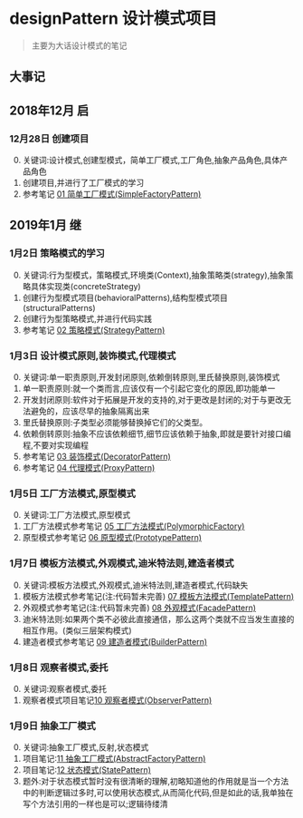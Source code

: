 # designPattern 设计模式项目
> 主要为大话设计模式的笔记

## 大事记
## 2018年12月 启
### 12月28日 创建项目
0. 关键词:设计模式,创建型模式，简单工厂模式,工厂角色,抽象产品角色,具体产品角色
1. 创建项目,并进行了工厂模式的学习
2. 参考笔记 [01 简单工厂模式(SimpleFactoryPattern)](http://note.youdao.com/noteshare?id=00d171867a62166408514d066a11bb38&sub=43EF7D04C0CC43AD971F31C77529AE02)

## 2019年1月 继
### 1月2日 策略模式的学习
0. 关键词:行为型模式，策略模式,环境类(Context),抽象策略类(strategy),抽象策略具体实现类(concreteStrategy)
1. 创建行为型模式项目(behavioralPatterns),结构型模式项目(structuralPatterns)
2. 创建行为型策略模式,并进行代码实践
3. 参考笔记 [02 策略模式(StrategyPattern)](http://note.youdao.com/noteshare?id=a03a9105cea6899290f27ab0a0762ae4&sub=6026A8F4C6E34CAE8C9CA4A21BCE683F)

### 1月3日 设计模式原则,装饰模式,代理模式
0. 关键词:单一职责原则,开发封闭原则,依赖倒转原则,里氏替换原则,装饰模式
1. 单一职责原则:就一个类而言,应该仅有一个引起它变化的原因,即功能单一
2. 开发封闭原则:软件对于拓展是开发的支持的,对于更改是封闭的;对于与更改无法避免的，应该尽早的抽象隔离出来
3. 里氏替换原则:子类型必须能够替换掉它们的父类型。
4. 依赖倒转原则:抽象不应该依赖细节,细节应该依赖于抽象,即就是要针对接口编程,不要对实现编程
5. 参考笔记 [03 装饰模式(DecoratorPattern)](http://note.youdao.com/noteshare?id=22a452fd4850e1b507a91aba020e8634&sub=F682496602B34981A5B785CCB662B84A)
6. 参考笔记 [04 代理模式(ProxyPattern)](http://note.youdao.com/noteshare?id=a9c0a248935bc7f80dcbc295f7baa82d&sub=1B20233132844E83A2DF00C2F57521A4)

### 1月5日 工厂方法模式,原型模式
0. 关键词:工厂方法模式,原型模式
1. 工厂方法模式参考笔记 [05 工厂方法模式(PolymorphicFactory)](http://note.youdao.com/noteshare?id=104bb5fe4c28ea22cda91782c2486e16&sub=5651F2B22CAB4724A8158FD297DD207C)
2. 原型模式参考笔记 [06 原型模式(PrototypePattern)](http://note.youdao.com/noteshare?id=bcb5488d8d0ca5dd363d51ff2fa57f07&sub=3546092D6B104BC58D76C24EB4E2AEB5)

### 1月7日 模板方法模式,外观模式,迪米特法则,建造者模式
0. 关键词:模板方法模式,外观模式,迪米特法则,建造者模式,代码缺失
1. 模板方法模式参考笔记(注:代码暂未完善) [07 模板方法模式(TemplatePattern)](http://note.youdao.com/noteshare?id=9b752d07c9009995e81d13ae70f3505f&sub=0433649A9DC7440580628EAA6976A0DF)
2. 外观模式参考笔记(注:代码暂未完善) [08 外观模式(FacadePattern)](http://note.youdao.com/noteshare?id=b41485a1553b73c6a3056e34148e4b17&sub=2E6D5A0575F44F6293C484763E90E60E)
3. 迪米特法则:如果两个类不必彼此直接通信，那么这两个类就不应当发生直接的相互作用。(类似三层架构模式)
4. 建造者模式参考笔记 [09 建造者模式(BuilderPattern)](http://note.youdao.com/noteshare?id=66c9833a9ffa1444c575e81663bfc526&sub=807A2B406D86485886793A3022C8C6B1)

### 1月8日 观察者模式,委托
0. 关键词:观察者模式,委托
1. 观察者模式项目笔记[10 观察者模式(ObserverPattern)](http://note.youdao.com/noteshare?id=e001ad9b37b980a31513ca408b563335&sub=2464A41ECACC419D84A663CFDD743E80)

### 1月9日 抽象工厂模式
0. 关键词:抽象工厂模式,反射,状态模式
1. 项目笔记:[11 抽象工厂模式(AbstractFactoryPattern)](http://note.youdao.com/noteshare?id=6b657554c78dacd5b60e540cf8c527b1&sub=13DF8B48ABFF4733B683A4E33B50CE42)
2. 项目笔记:[12 状态模式(StatePattern)](http://note.youdao.com/noteshare?id=955be314dd9aa1be6f6b702b22035e37&sub=FE5BF441059E4D3CB4E87282D9A2F62D)
3. 题外:对于状态模式暂时没有很清晰的理解,初略知道他的作用就是当一个方法中的判断逻辑过多时,可以使用状态模式,从而简化代码,但是如此的话,我单独在写个方法引用的一样也是可以;逻辑待缕清
